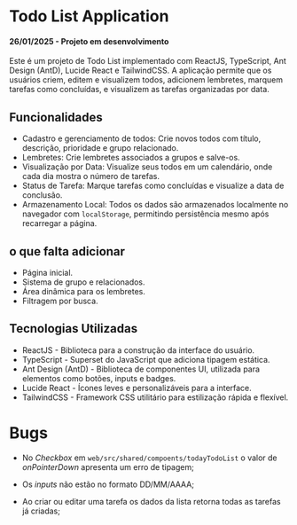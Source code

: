 # Todo List Application

#### 26/01/2025 - Projeto em desenvolvimento

Este é um projeto de Todo List implementado com ReactJS, TypeScript, Ant Design (AntD), Lucide React e TailwindCSS. A aplicação permite que os usuários criem, editem e visualizem todos, adicionem lembretes, marquem tarefas como concluídas, e visualizem as tarefas organizadas por data.

## Funcionalidades

- Cadastro e gerenciamento de todos: Crie novos todos com título, descrição, prioridade e grupo relacionado.
- Lembretes: Crie lembretes associados a grupos e salve-os.
- Visualização por Data: Visualize seus todos em um calendário, onde cada dia mostra o número de tarefas.
- Status de Tarefa: Marque tarefas como concluídas e visualize a data de conclusão.
- Armazenamento Local: Todos os dados são armazenados localmente no navegador com `localStorage`, permitindo persistência mesmo após recarregar a página.

## o que falta adicionar

- Página inicial.
- Sistema de grupo e relacionados.
- Área dinâmica para os lembretes.
- Filtragem por busca.

## Tecnologias Utilizadas

- ReactJS - Biblioteca para a construção da interface do usuário.
- TypeScript - Superset do JavaScript que adiciona tipagem estática.
- Ant Design (AntD) - Biblioteca de componentes UI, utilizada para elementos como botões, inputs e badges.
- Lucide React - Ícones leves e personalizáveis para a interface.
- TailwindCSS - Framework CSS utilitário para estilização rápida e flexível.

#

# Bugs

- No _Checkbox_ em `web/src/shared/compoents/todayTodoList` o valor de _onPointerDown_ apresenta um erro de tipagem;

- Os _inputs_ não estão no formato DD/MM/AAAA;

- Ao criar ou editar uma tarefa os dados da lista retorna todas as tarefas já criadas;

